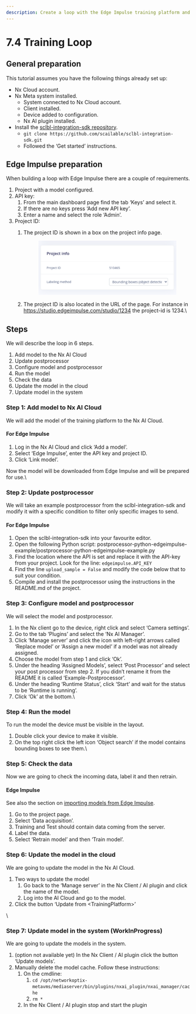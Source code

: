 ```yaml
---
description: Create a loop with the Edge Impulse training platform and the Nx AI Manager.
---
```


# 7.4 Training Loop

## General preparation

This tutorial assumes you have the following things already set up:

* Nx Cloud account.
* Nx Meta system installed.
  * System connected to Nx Cloud account.
  * Client installed.
  * Device added to configuration.
  * Nx AI plugin installed.
* Install the [sclbl-integration-sdk repository](https://github.com/scailable/sclbl-integration-sdk).
  * `git clone https://github.com/scailable/sclbl-integration-sdk.git`
  * Followed the ‘Get started’ instructions.



## Edge Impulse preparation

When building a loop with Edge Impulse there are a couple of requirements.

1. Project with a model configured.
2. API key:
   1. From the main dashboard page find the tab ‘Keys’ and select it.
   2. If there are no keys press ‘Add new API key’.
   3. Enter a name and select the role ‘Admin’.
3. Project ID:
   1.  The project ID is shown in a box on the project info page.

       <figure><img src="../../.gitbook/assets/image (123).png" alt=""><figcaption></figcaption></figure>
   2. The project ID is also located in the URL of the page. For instance in\
      https://studio.edgeimpulse.com/studio/1234 the project-id is 1234.\


## Steps

We will describe the loop in 6 steps.

1. Add model to the Nx AI Cloud
2. Update postprocessor
3. Configure model and postprocessor
4. Run the model
5. Check the data
6. Update the model in the cloud
7. Update model in the system



### Step 1: Add model to Nx AI Cloud

We will add the model of the training platform to the Nx AI Cloud.

#### For Edge Impulse

1. Log in the Nx AI Cloud and click ‘Add a model’.&#x20;
2. Select ‘Edge Impulse’, enter the API key and project ID.&#x20;
3. Click ‘Link model’.

Now the model will be downloaded from Edge Impulse and will be prepared for use.\


### Step 2: Update postprocessor

We will take an example postprocessor from the sclbl-integration-sdk and modify it with a specific condition to filter only specific images to send.

#### For Edge Impulse

1. Open the sclbl-integration-sdk into your favourite editor.
2. Open the following Python script: postprocessor-python-edgeimpulse-example/postprocessor-python-edgeimpulse-example.py
3. Find the location where the API is set and replace it with the API-key from your project. Look for the line: `edgeimpulse.API_KEY`
4. Find the line `upload_sample = False` and modify the code below that to suit your condition.
5. Compile and install the postprocessor using the instructions in the README.md of the project.



### Step 3: Configure model and postprocessor

We will select the model and postprocessor.

1. In the Nx client go to the device, right click and select ‘Camera settings’.
2. Go to the tab ‘Plugins’ and select the ‘Nx AI Manager’.
3. Click ‘Manage server’ and click the icon with left-right arrows called ‘Replace model’ or ‘Assign a new model’ if a model was not already assigned.
4. Choose the model from step 1 and click ‘Ok’.
5. Under the heading ‘Assigned Models’, select ‘Post Processor’ and select your post processor from step 2. If you didn’t rename it from the README it is called ‘Example-Postprocessor’.
6. Under the heading ‘Runtime Status’, click ‘Start’ and wait for the status to be ‘Runtime is running’.
7. Click ‘Ok’ at the bottom.\


### Step 4: Run the model

To run the model the device must be visible in the layout.

1. Double click your device to make it visible.
2. On the top right click the left icon ‘Object search’ if the model contains bounding boxes to see them.\


### Step 5: Check the data

Now we are going to check the incoming data, label it and then retrain.

#### Edge Impulse

See also the section on [importing models from Edge Impulse](../../for-data-scientists/importing-models/from-edge-impulse.md).

1. Go to the project page.
2. Select ‘Data acquisition’.
3. Training and Test should contain data coming from the server.
4. Label the data.
5. Select ‘Retrain model’ and then ‘Train model’.



### Step 6: Update the model in the cloud

We are going to update the model in the Nx AI Cloud.

1. Two ways to update the model
   1. Go back to the ‘Manage server’ in the Nx Client / AI plugin and click the name of the model.
   2. Log into the AI Cloud and go to the model.
2. Click the button ‘Update from \<TrainingPlatform>’

\


### Step 7: Update model in the system (WorkInProgress)

We are going to update the models in the system.

1. (option not available yet) In the Nx Client / AI plugin click the button ‘Update models’.
2. Manually delete the model cache. Follow these instructions:
   1. On the cmdline:
      1. `cd /opt/networkoptix-metavms/mediaserver/bin/plugins/nxai_plugin/nxai_manager/cache`
      2. `rm *`
   2. In the Nx Client / AI plugin stop and start the plugin
